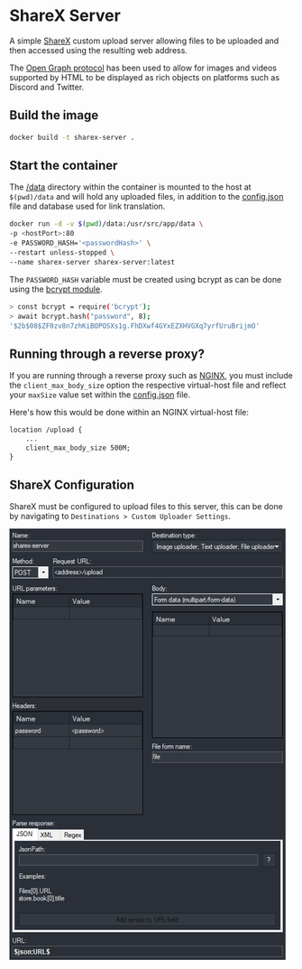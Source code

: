 # ShareX Server

A simple [ShareX](https://sharex.github.io/) custom upload server allowing files to be uploaded and then accessed using the resulting web address.

The [Open Graph protocol](https://ogp.me/) has been used to allow for images and videos supported by HTML to be displayed as rich objects on platforms such as Discord and Twitter.

## Build the image

```bash
docker build -t sharex-server .
```

## Start the container

The [/data](data/) directory within the container is mounted to the host at `$(pwd)/data` and will hold any uploaded files, in addition to the [config.json](data/config.json) file and database used for link translation.

```bash
docker run -d -v $(pwd)/data:/usr/src/app/data \
-p <hostPort>:80
-e PASSWORD_HASH='<passwordHash>' \
--restart unless-stopped \
--name sharex-server sharex-server:latest
```

The `PASSWORD_HASH` variable must be created using bcrypt as can be done using the [bcrypt module](https://www.npmjs.com/package/bcrypt).

```bash
> const bcrypt = require('bcrypt');
> await bcrypt.hash("password", 8);
'$2b$08$ZF0zv8n7zhKiBOPOSXs1g.FhDXwf4GYxEZXHVGXq7yrfUruBrijmO'
```

## Running through a reverse proxy?

If you are running through a reverse proxy such as [NGINX](https://www.nginx.com/), you must include the `client_max_body_size` option the respective virtual-host file and reflect your `maxSize` value set within the [config.json](data/config.json) file.

Here's how this would be done within an NGINX virtual-host file:

```nginx
location /upload {
    ...
    client_max_body_size 500M;
}
```

## ShareX Configuration

ShareX must be configured to upload files to this server, this can be done by navigating to `Destinations > Custom Uploader Settings`.

![ShareX Configuration](./config.example.png)
